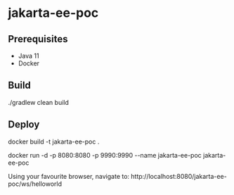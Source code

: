 # jakarta-ee-poc

## Prerequisites

* Java 11
* Docker

## Build

./gradlew clean build

## Deploy

docker build -t jakarta-ee-poc .

docker run -d -p 8080:8080 -p 9990:9990 --name jakarta-ee-poc jakarta-ee-poc

Using your favourite browser, navigate to: 
http://localhost:8080/jakarta-ee-poc/ws/helloworld
